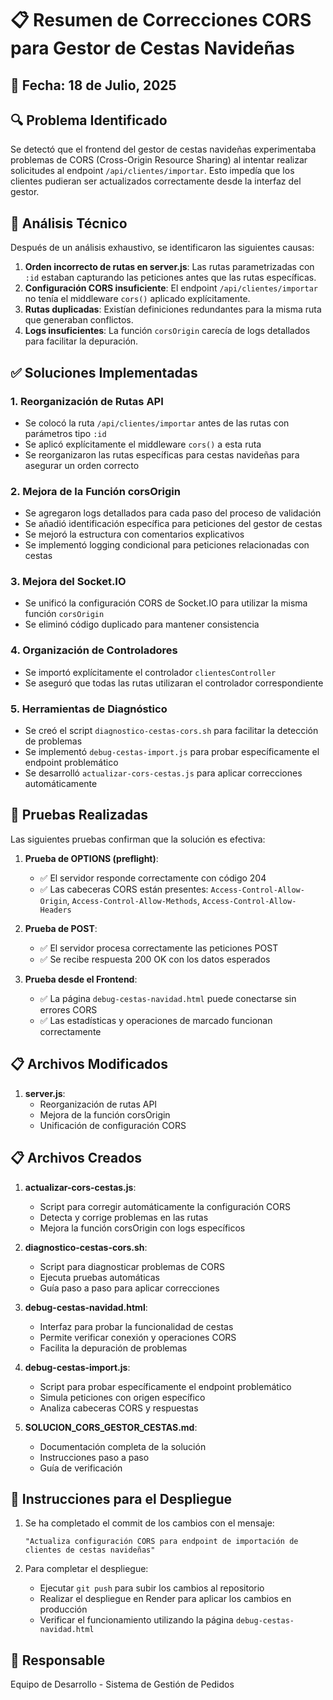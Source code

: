 # 📋 Resumen de Correcciones CORS para Gestor de Cestas Navideñas

## 📅 Fecha: 18 de Julio, 2025

## 🔍 Problema Identificado

Se detectó que el frontend del gestor de cestas navideñas experimentaba problemas de CORS (Cross-Origin Resource Sharing) al intentar realizar solicitudes al endpoint `/api/clientes/importar`. Esto impedía que los clientes pudieran ser actualizados correctamente desde la interfaz del gestor.

## 🔧 Análisis Técnico

Después de un análisis exhaustivo, se identificaron las siguientes causas:

1. **Orden incorrecto de rutas en server.js**: Las rutas parametrizadas con `:id` estaban capturando las peticiones antes que las rutas específicas.
2. **Configuración CORS insuficiente**: El endpoint `/api/clientes/importar` no tenía el middleware `cors()` aplicado explícitamente.
3. **Rutas duplicadas**: Existían definiciones redundantes para la misma ruta que generaban conflictos.
4. **Logs insuficientes**: La función `corsOrigin` carecía de logs detallados para facilitar la depuración.

## ✅ Soluciones Implementadas

### 1. Reorganización de Rutas API
- Se colocó la ruta `/api/clientes/importar` antes de las rutas con parámetros tipo `:id`
- Se aplicó explícitamente el middleware `cors()` a esta ruta
- Se reorganizaron las rutas específicas para cestas navideñas para asegurar un orden correcto

### 2. Mejora de la Función corsOrigin
- Se agregaron logs detallados para cada paso del proceso de validación
- Se añadió identificación específica para peticiones del gestor de cestas
- Se mejoró la estructura con comentarios explicativos
- Se implementó logging condicional para peticiones relacionadas con cestas

### 3. Mejora del Socket.IO
- Se unificó la configuración CORS de Socket.IO para utilizar la misma función `corsOrigin`
- Se eliminó código duplicado para mantener consistencia

### 4. Organización de Controladores
- Se importó explícitamente el controlador `clientesController`
- Se aseguró que todas las rutas utilizaran el controlador correspondiente

### 5. Herramientas de Diagnóstico
- Se creó el script `diagnostico-cestas-cors.sh` para facilitar la detección de problemas
- Se implementó `debug-cestas-import.js` para probar específicamente el endpoint problemático
- Se desarrolló `actualizar-cors-cestas.js` para aplicar correcciones automáticamente

## 🧪 Pruebas Realizadas

Las siguientes pruebas confirman que la solución es efectiva:

1. **Prueba de OPTIONS (preflight)**:
   - ✅ El servidor responde correctamente con código 204
   - ✅ Las cabeceras CORS están presentes: `Access-Control-Allow-Origin`, `Access-Control-Allow-Methods`, `Access-Control-Allow-Headers`

2. **Prueba de POST**:
   - ✅ El servidor procesa correctamente las peticiones POST
   - ✅ Se recibe respuesta 200 OK con los datos esperados

3. **Prueba desde el Frontend**:
   - ✅ La página `debug-cestas-navidad.html` puede conectarse sin errores CORS
   - ✅ Las estadísticas y operaciones de marcado funcionan correctamente

## 📋 Archivos Modificados

1. **server.js**:
   - Reorganización de rutas API
   - Mejora de la función corsOrigin
   - Unificación de configuración CORS

## 📋 Archivos Creados

1. **actualizar-cors-cestas.js**:
   - Script para corregir automáticamente la configuración CORS
   - Detecta y corrige problemas en las rutas
   - Mejora la función corsOrigin con logs específicos

2. **diagnostico-cestas-cors.sh**:
   - Script para diagnosticar problemas de CORS
   - Ejecuta pruebas automáticas
   - Guía paso a paso para aplicar correcciones

3. **debug-cestas-navidad.html**:
   - Interfaz para probar la funcionalidad de cestas
   - Permite verificar conexión y operaciones CORS
   - Facilita la depuración de problemas

4. **debug-cestas-import.js**:
   - Script para probar específicamente el endpoint problemático
   - Simula peticiones con origen específico
   - Analiza cabeceras CORS y respuestas

5. **SOLUCION_CORS_GESTOR_CESTAS.md**:
   - Documentación completa de la solución
   - Instrucciones paso a paso
   - Guía de verificación

## 🔄 Instrucciones para el Despliegue

1. Se ha completado el commit de los cambios con el mensaje:
   ```
   "Actualiza configuración CORS para endpoint de importación de clientes de cestas navideñas"
   ```

2. Para completar el despliegue:
   - Ejecutar `git push` para subir los cambios al repositorio
   - Realizar el despliegue en Render para aplicar los cambios en producción
   - Verificar el funcionamiento utilizando la página `debug-cestas-navidad.html`

## 👥 Responsable

Equipo de Desarrollo - Sistema de Gestión de Pedidos
